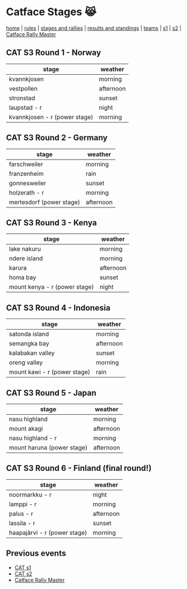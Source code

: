 # Catface Stages 😹

[home](index.md) | [rules](rules.md) | [stages and rallies](stages.md) | [results and standings](results.md) | [teams](teams.md) | [s1](seasons/s1/s1_index.md) | [s2](seasons/s2/s2_index.md) | 
[Catface Rally Master](seasons/s2/s2_index.md)

## CAT S3 Round 1 - Norway

| stage | weather |
|--------------|-----------|
| kvannkjosen                   | morning   |
| vestpollen                    | afternoon |
| stronstad                     | sunset    |
| laupstad - r                  | night     |
| kvannkjosen - r (power stage) | morning   |


## CAT S3 Round 2 - Germany

| stage | weather |
|-------|---------|
| farschweiler | morning |
| franzenheim | rain |
| gonnesweiler | sunset |
| holzerath - r | morning |
| mertesdorf (power stage) | afternoon |

## CAT S3 Round 3 - Kenya

| stage | weather |
|-------|---------|
| lake nakuru | morning | 
| ndere island | morning | 
| karura | afternoon | 
| homa bay |  sunset | 
| mount kenya - r (power stage) | night  | 

## CAT S3 Round 4 - Indonesia

| stage | weather |
|-------|---------|
| satonda island | morning |
| semangka bay | afternoon |
| kalabakan valley | sunset | 
| oreng valley | morning | 
| mount kawi - r (power stage) | rain | 

## CAT S3 Round 5 - Japan

| stage | weather |
| ----------------- | --------- |
| nasu highland     | morning   |
| mount akagi       | afternoon |
| nasu highland - r | morning   |
| mount haruna (power stage)      | afternoon |

## CAT S3 Round 6 - Finland (final round!)

| stage | weather |
| ----- | ------- |
| noormarkku - r |	night |
| lamppi - r |	morning |
| palus - r |	afternoon |
| lassila - r |	sunset |
| haapajärvi - r (power stage) |	morning |

## Previous events
- [CAT s1](seasons/s1/s1_index.md)
- [CAT s2](seasons/s2/s2_index.md)
- [Catface Rally Master](rally_master.md)
